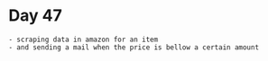 # Day 47
    - scraping data in amazon for an item
    - and sending a mail when the price is bellow a certain amount
